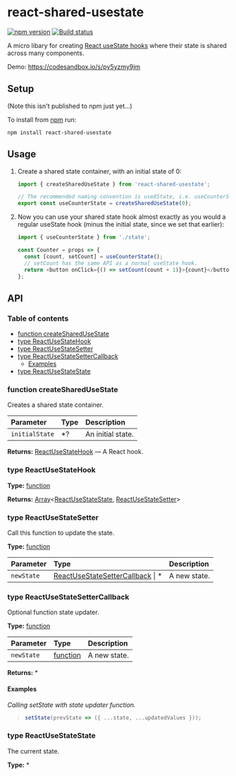 # react-shared-usestate

[![npm version](https://badgen.net/npm/v/react-shared-usestate)](https://npm.im/react-shared-usestate) [![Build status](https://travis-ci.org/dburles/react-shared-usestate.svg?branch=master)](https://travis-ci.org/dburles/react-shared-usestate)

A micro libary for creating [React useState hooks](https://reactjs.org/docs/hooks-state.html) where their state is shared across many components.

Demo: <https://codesandbox.io/s/py5yzmy9jm>

## Setup

(Note this isn't published to npm just yet...)

To install from [npm](https://npmjs.com/) run:

    npm install react-shared-usestate

## Usage

1. Create a shared state container, with an initial state of 0:

   ```js
   import { createSharedUseState } from 'react-shared-usestate';

   // The recommended naming convention is useXState, i.e. useCounterState:
   export const useCounterState = createSharedUseState(0);
   ```

2. Now you can use your shared state hook almost exactly as you would a regular useState hook (minus the initial state, since we set that earlier):

   ```js
   import { useCounterState } from './state';

   const Counter = props => {
     const [count, setCount] = useCounterState();
     // setCount has the same API as a normal useState hook.
     return <button onClick={() => setCount(count + 1)}>{count}</button>;
   };
   ```

## API

### Table of contents

- [function createSharedUseState](#function-createsharedusestate)
- [type ReactUseStateHook](#type-reactusestatehook)
- [type ReactUseStateSetter](#type-reactusestatesetter)
- [type ReactUseStateSetterCallback](#type-reactusestatesettercallback)
  - [Examples](#examples)
- [type ReactUseStateState](#type-reactusestatestate)

### function createSharedUseState

Creates a shared state container.

| Parameter      | Type | Description       |
| :------------- | :--- | :---------------- |
| `initialState` | \*?  | An initial state. |

**Returns:** [ReactUseStateHook](#type-reactusestatehook) — A React hook.

### type ReactUseStateHook

**Type:** [function](https://mdn.io/function)

**Returns:** [Array](https://mdn.io/array)&lt;[ReactUseStateState](#type-reactusestatestate), [ReactUseStateSetter](#type-reactusestatesetter)>

### type ReactUseStateSetter

Call this function to update the state.

**Type:** [function](https://mdn.io/function)

| Parameter  | Type                                                                   | Description  |
| :--------- | :--------------------------------------------------------------------- | :----------- |
| `newState` | [ReactUseStateSetterCallback](#type-reactusestatesettercallback) \| \* | A new state. |

### type ReactUseStateSetterCallback

Optional function state updater.

**Type:** [function](https://mdn.io/function)

| Parameter  | Type                                | Description  |
| :--------- | :---------------------------------- | :----------- |
| `newState` | [function](https://mdn.io/function) | A new state. |

**Returns:** \*

#### Examples

_Calling setState with state updater function._

> ```js
> setState(prevState => ({ ...state, ...updatedValues }));
> ```

### type ReactUseStateState

The current state.

**Type:** \*

